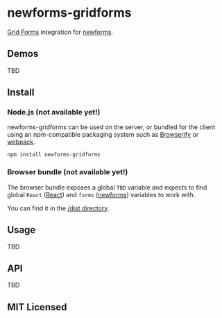 # newforms-gridforms

[Grid Forms](http://kumailht.com/gridforms/) integration for
[newforms](https://guthub.com/insin/newforms).

## Demos

TBD

## Install

### Node.js (not available yet!)

newforms-gridforms can be used on the server, or bundled for the client using an
npm-compatible packaging system such as [Browserify](http://browserify.org/) or
[webpack](http://webpack.github.io/).

```
npm install newforms-gridforms
```

### Browser bundle (not available yet!)

The browser bundle exposes a global `TBD` variable and expects to
find global `React` ([React](http://facebook.github.io/react/)) and `forms`
([newforms](https://github.com/insin/newforms)) variables to work with.

You can find it in the [/dist directory](https://github.com/insin/newforms-gridforms/tree/master/dist).

## Usage

TBD

## API

TBD

## MIT Licensed
